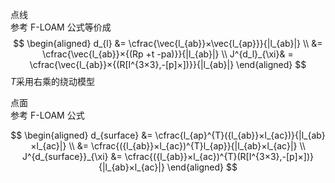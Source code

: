 点线<br>
参考 F-LOAM 公式等价成
$$
    \begin{aligned}
    d_{l} &= \cfrac{\vec{l_{ab}}×\vec{l_{ap}}}{|l_{ab}|}
    \\
    &=  \cfrac{\vec{l_{ab}}×{(Rp +t -pa)}}{|l_{ab}|}
    \\
    J^{d_l}_{\xi}& = \cfrac{\vec{l_{ab}}×{(R[I^{3×3},-[p]×])}}{|l_{ab}|}
    \end{aligned}
$$
$T$采用右乘的绕动模型<br>

点面<br>
参考 F-LOAM 公式


$$
    \begin{aligned}
    d_{surface} &= \cfrac{l_{ap}^{T}({l_{ab}}×l_{ac})}{|l_{ab}×l_{ac}|}
    \\
    &= \cfrac{({l_{ab}}×l_{ac})^{T}l_{ap}}{|l_{ab}×l_{ac}|}
    \\
    J^{d_{surface}}_{\xi} &=  \cfrac{({l_{ab}}×l_{ac})^{T}(R[I^{3×3},-[p]×])}{|l_{ab}×l_{ac}|}
    \end{aligned}
$$

